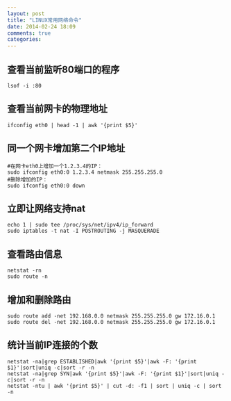 ```yaml
---
layout: post
title: "LINUX常用网络命令"
date: 2014-02-24 18:09
comments: true
categories: 
---
```

## 查看当前监听80端口的程序 ##
```
lsof -i :80
```
## 查看当前网卡的物理地址 ##
```
ifconfig eth0 | head -1 | awk '{print $5}'
```
## 同一个网卡增加第二个IP地址 ##
```
#在网卡eth0上增加一个1.2.3.4的IP：
sudo ifconfig eth0:0 1.2.3.4 netmask 255.255.255.0
#删除增加的IP：
sudo ifconfig eth0:0 down
```
## 立即让网络支持nat ##
```
echo 1 | sudo tee /proc/sys/net/ipv4/ip_forward
sudo iptables -t nat -I POSTROUTING -j MASQUERADE
```
## 查看路由信息 ##
```
netstat -rn
sudo route -n
```
## 增加和删除路由 ##
```
sudo route add -net 192.168.0.0 netmask 255.255.255.0 gw 172.16.0.1
sudo route del -net 192.168.0.0 netmask 255.255.255.0 gw 172.16.0.1
```
## 统计当前IP连接的个数 ##
```
netstat -na|grep ESTABLISHED|awk '{print $5}'|awk -F: '{print $1}'|sort|uniq -c|sort -r -n
netstat -na|grep SYN|awk '{print $5}'|awk -F: '{print $1}'|sort|uniq -c|sort -r -n
netstat -ntu | awk '{print $5}' | cut -d: -f1 | sort | uniq -c | sort -n
```
